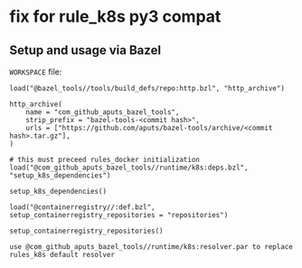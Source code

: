# fix for rule_k8s py3 compat

## Setup and usage via Bazel

`WORKSPACE` file:
```bzl
load("@bazel_tools//tools/build_defs/repo:http.bzl", "http_archive")

http_archive(
    name = "com_github_aputs_bazel_tools",
    strip_prefix = "bazel-tools-<commit hash>",
    urls = ["https://github.com/aputs/bazel-tools/archive/<commit hash>.tar.gz"],
)

# this must preceed rules_docker initialization
load("@com_github_aputs_bazel_tools//runtime/k8s:deps.bzl", "setup_k8s_dependencies")

setup_k8s_dependencies()

load("@containerregistry//:def.bzl", setup_containerregistry_repositories = "repositories")

setup_containerregistry_repositories()
```

```use @com_github_aputs_bazel_tools//runtime/k8s:resolver.par to replace rules_k8s default resolver```
